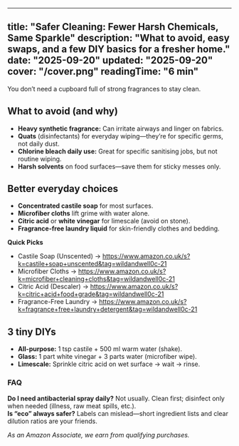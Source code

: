 <!-- /content/guides/safer-cleaning.md -->
---
title: "Safer Cleaning: Fewer Harsh Chemicals, Same Sparkle"
description: "What to avoid, easy swaps, and a few DIY basics for a fresher home."
date: "2025-09-20"
updated: "2025-09-20"
cover: "/cover.png"
readingTime: "6 min"
---

You don’t need a cupboard full of strong fragrances to stay clean.

## What to avoid (and why)
- **Heavy synthetic fragrance:** Can irritate airways and linger on fabrics.
- **Quats** (disinfectants) for everyday wiping—they’re for specific germs, not daily dust.
- **Chlorine bleach daily use:** Great for specific sanitising jobs, but not routine wiping.
- **Harsh solvents** on food surfaces—save them for sticky messes only.

## Better everyday choices
- **Concentrated castile soap** for most surfaces.  
- **Microfiber cloths** lift grime with water alone.  
- **Citric acid** or **white vinegar** for limescale (avoid on stone).  
- **Fragrance-free laundry liquid** for skin-friendly clothes and bedding.

**Quick Picks**
- Castile Soap (Unscented) → <https://www.amazon.co.uk/s?k=castile+soap+unscented&tag=wildandwell0c-21>  
- Microfiber Cloths → <https://www.amazon.co.uk/s?k=microfiber+cleaning+cloths&tag=wildandwell0c-21>  
- Citric Acid (Descaler) → <https://www.amazon.co.uk/s?k=citric+acid+food+grade&tag=wildandwell0c-21>  
- Fragrance-Free Laundry → <https://www.amazon.co.uk/s?k=fragrance+free+laundry+detergent&tag=wildandwell0c-21>

## 3 tiny DIYs
- **All-purpose:** 1 tsp castile + 500 ml warm water (shake).  
- **Glass:** 1 part white vinegar + 3 parts water (microfiber wipe).  
- **Limescale:** Sprinkle citric acid on wet surface → wait → rinse.

### FAQ
**Do I need antibacterial spray daily?** Not usually. Clean first; disinfect only when needed (illness, raw meat spills, etc.).  
**Is “eco” always safer?** Labels can mislead—short ingredient lists and clear dilution ratios are your friends.

*As an Amazon Associate, we earn from qualifying purchases.*
